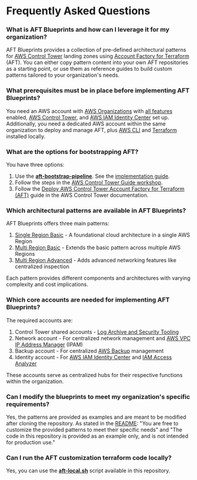 # Frequently Asked Questions

### What is AFT Blueprints and how can I leverage it for my organization?

AFT Blueprints provides a collection of pre-defined architectural patterns for [AWS Control Tower](https://docs.aws.amazon.com/controltower/latest/userguide/what-is-control-tower.html) landing zones using [Account Factory for Terraform](https://docs.aws.amazon.com/controltower/latest/userguide/aft-overview.html) (AFT). You can either copy pattern content into your own AFT repositories as a starting point, or use them as reference guides to build custom patterns tailored to your organization's needs.

### What prerequisites must be in place before implementing AFT Blueprints?

You need an AWS account with [AWS Organizations](https://docs.aws.amazon.com/organizations/latest/userguide/orgs_introduction.html) with [all features](https://docs.aws.amazon.com/organizations/latest/userguide/orgs_manage_org_support-all-features.html) enabled, [AWS Control Tower](https://docs.aws.amazon.com/controltower/latest/userguide/what-is-control-tower.html), and [AWS IAM Identity Center](https://docs.aws.amazon.com/singlesignon/latest/userguide/what-is.html) set up. Additionally, you need a dedicated AWS account within the same organization to deploy and manage AFT, plus [AWS CLI](https://docs.aws.amazon.com/cli/latest/userguide/install-cliv2.html) and [Terraform](https://learn.hashicorp.com/tutorials/terraform/install-cli) installed locally.

### What are the options for bootstrapping AFT?

You have three options:

1. Use the [**aft-bootstrap-pipeline**](https://github.com/aws-samples/aft-bootstrap-pipeline). See the [implementation guide](https://docs.aws.amazon.com/prescriptive-guidance/latest/patterns/implement-account-factory-for-terraform-aft-by-using-a-bootstrap-pipeline.html).
2. Follow the steps in the [AWS Control Tower Guide workshop](https://catalog.workshops.aws/control-tower/en-US/customization/aft/deploy).
3. Follow the [Deploy AWS Control Tower Account Factory for Terraform (AFT)](https://docs.aws.amazon.com/controltower/latest/userguide/aft-getting-started.html) guide in the AWS Control Tower documentation.

### Which architectural patterns are available in AFT Blueprints?

AFT Blueprints offers three main patterns:

1. [Single Region Basic](./patterns/single-region-basic.md) - A foundational cloud architecture in a single AWS Region
2. [Multi Region Basic](./patterns/multi-region-basic.md) - Extends the basic pattern across multiple AWS Regions
3. [Multi Region Advanced](./patterns/multi-region-advanced.md) - Adds advanced networking features like centralized inspection

Each pattern provides different components and architectures with varying complexity and cost implications.

### Which core accounts are needed for implementing AFT Blueprints?

The required accounts are:

1. Control Tower shared accounts - [Log Archive and Security Tooling](https://docs.aws.amazon.com/controltower/latest/userguide/accounts.html)
2. Network account - For centralized network management and [AWS VPC IP Address Manager](https://docs.aws.amazon.com/whitepapers/latest/ec2-networking-for-telecom/vpc-ip-address-manager-ipam.html) (IPAM)
3. Backup account - For centralized [AWS Backup](https://docs.aws.amazon.com/aws-backup/latest/devguide/whatisbackup.html) management
4. Identity account - For [AWS IAM Identity Center](https://docs.aws.amazon.com/singlesignon/latest/userguide/what-is.html) and [IAM Access Analyzer](https://docs.aws.amazon.com/IAM/latest/UserGuide/what-is-access-analyzer.html)

These accounts serve as centralized hubs for their respective functions within the organization.

### Can I modify the blueprints to meet my organization's specific requirements?

Yes, the patterns are provided as examples and are meant to be modified after cloning the repository. As stated in the [README](https://github.com/awslabs/aft-blueprints/blob/main/README.md): "You are free to customize the provided patterns to meet their specific needs" and "The code in this repository is provided as an example only, and is not intended for production use."

### Can I run the AFT customization terraform code locally?

Yes, you can use the [**aft-local.sh**](https://github.com/awslabs/aft-blueprints/tree/main/assets/aft-local) script available in this repository.
